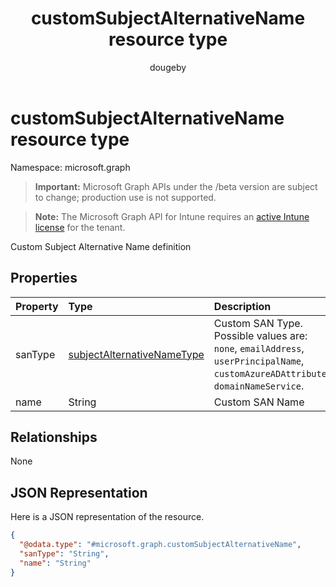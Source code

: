 ﻿---
title: "customSubjectAlternativeName resource type"
description: "Custom Subject Alternative Name definition"
author: "dougeby"
localization_priority: Normal
ms.prod: "intune"
doc_type: resourcePageType
---

# customSubjectAlternativeName resource type

Namespace: microsoft.graph

> **Important:** Microsoft Graph APIs under the /beta version are subject to change; production use is not supported.

> **Note:** The Microsoft Graph API for Intune requires an [active Intune license](https://go.microsoft.com/fwlink/?linkid=839381) for the tenant.

Custom Subject Alternative Name definition

## Properties

| Property | Type                                                                                         | Description                                                                                                                       |
| :------- | :------------------------------------------------------------------------------------------- | :-------------------------------------------------------------------------------------------------------------------------------- |
| sanType  | [subjectAlternativeNameType](../resources/intune-deviceconfig-subjectalternativenametype.md) | Custom SAN Type. Possible values are: `none`, `emailAddress`, `userPrincipalName`, `customAzureADAttribute`, `domainNameService`. |
| name     | String                                                                                       | Custom SAN Name                                                                                                                   |

## Relationships

None

## JSON Representation

Here is a JSON representation of the resource.

<!-- {
  "blockType": "resource",
  "@odata.type": "microsoft.graph.customSubjectAlternativeName"
}
-->

```json
{
  "@odata.type": "#microsoft.graph.customSubjectAlternativeName",
  "sanType": "String",
  "name": "String"
}
```
